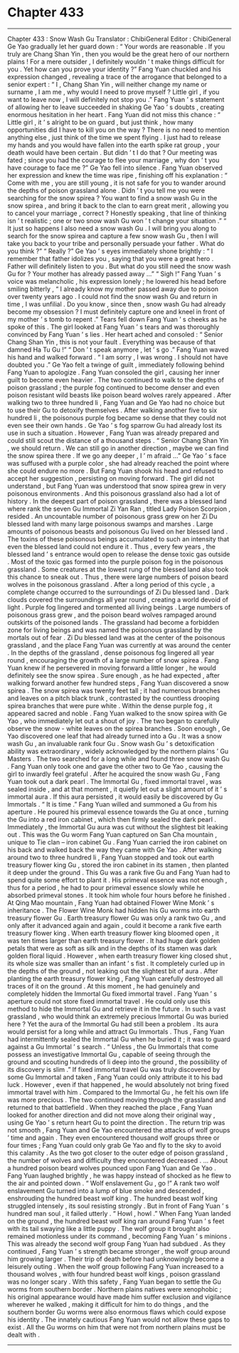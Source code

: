 
# Chapter 433


---

Chapter 433 : Snow Wash Gu
Translator :
ChibiGeneral
Editor :
ChibiGeneral
Ge Yao gradually let her guard down : “ Your words are reasonable . If you truly are Chang Shan Yin , then you would be the great hero of our northern plains ! For a mere outsider , I definitely wouldn ’ t make things difficult for you . Yet how can you prove your identity ?”
Fang Yuan chuckled and his expression changed , revealing a trace of the arrogance that belonged to a senior expert : “ I , Chang Shan Yin , will neither change my name or surname , I am me , why would I need to prove myself ? Little girl , if you want to leave now , I will definitely not stop you .”
Fang Yuan ’ s statement of allowing her to leave succeeded in shaking Ge Yao ’ s doubts , creating enormous hesitation in her heart .
Fang Yuan did not miss this chance : “ Little girl , it ’ s alright to be on guard , but just think , how many opportunities did I have to kill you on the way ? There is no need to mention anything else , just think of the time we spent flying . I just had to release my hands and you would have fallen into the earth spike rat group , your death would have been certain . But didn ’ t I do that ? Our meeting was fated ; since you had the courage to flee your marriage , why don ’ t you have courage to face me ?”
Ge Yao fell into silence .
Fang Yuan observed her expression and knew the time was ripe , finishing off his explanation : “ Come with me , you are still young , it is not safe for you to wander around the depths of poison grassland alone . Didn ’ t you tell me you were searching for the snow spirea ? You want to find a snow wash Gu in the snow spirea , and bring it back to the clan to earn great merit , allowing you to cancel your marriage , correct ? Honestly speaking , that line of thinking isn ’ t realistic ; one or two snow wash Gu won ’ t change your situation .”
“ It just so happens I also need a snow wash Gu . I will bring you along to search for the snow spirea and capture a few snow wash Gu , then I will take you back to your tribe and personally persuade your father . What do you think ?”
“ Really ?” Ge Yao ’ s eyes immediately shone brightly : “ I remember that father idolizes you , saying that you were a great hero . Father will definitely listen to you . But what do you still need the snow wash Gu for ? Your mother has already passed away …”
“ Sigh !” Fang Yuan ’ s voice was melancholic , his expression lonely ; he lowered his head before smiling bitterly , “ I already know my mother passed away due to poison over twenty years ago . I could not find the snow wash Gu and return in time , I was unfilial . Do you know , since then , snow wash Gu had already become my obsession ? I must definitely capture one and kneel in front of my mother ’ s tomb to repent .”
Tears fell down Fang Yuan ’ s cheeks as he spoke of this .
The girl looked at Fang Yuan ’ s tears and was thoroughly convinced by Fang Yuan ’ s lies . Her heart ached and consoled : “ Senior Chang Shan Yin , this is not your fault . Everything was because of that damned Ha Tu Gu !”
“ Don ’ t speak anymore , let ’ s go .” Fang Yuan waved his hand and walked forward .
“ I am sorry , I was wrong . I should not have doubted you .” Ge Yao felt a twinge of guilt , immediately following behind Fang Yuan to apologize .
Fang Yuan consoled the girl , causing her inner guilt to become even heavier .
The two continued to walk to the depths of poison grassland ; the purple fog continued to become denser and even poison resistant wild beasts like poison beard wolves rarely appeared .
After walking two to three hundred
li ,
Fang Yuan and Ge Yao had no choice but to use their Gu to detoxify themselves . After walking another five to six hundred
li ,
the poisonous purple fog became so dense that they could not even see their own hands .
Ge Yao ’ s fog sparrow Gu had already lost its use in such a situation . However , Fang Yuan was already prepared and could still scout the distance of a thousand steps .
“ Senior Chang Shan Yin , we should return . We can still go in another direction , maybe we can find the snow spirea there . If we go any deeper , I ’ m afraid …” Ge Yao ’ s face was suffused with a purple color , she had already reached the point where she could endure no more .
But Fang Yuan shook his head and refused to accept her suggestion , persisting on moving forward .
The girl did not understand , but Fang Yuan was understood that snow spirea grew in very poisonous environments .
And this poisonous grassland also had a lot of history .
In the deepest part of poison grassland , there was a blessed land where rank the seven Gu Immortal Zi Yan Ran , titled Lady Poison Scorpion , resided .
An uncountable number of poisonous grass grew on her Zi Du blessed land with many large poisonous swamps and marshes . Large amounts of poisonous beasts and poisonous Gu lived on her blessed land .
The toxins of these poisonous beings accumulated to such an intensity that even the blessed land could not endure it .
Thus , every few years , the blessed land ’ s entrance would open to release the dense toxic gas outside .
Most of the toxic gas formed into the purple poison fog in the poisonous grassland .
Some creatures at the lowest rung of the blessed land also took this chance to sneak out . Thus , there were large numbers of poison beard wolves in the poisonous grassland .
After a long period of this cycle , a complete change occurred to the surroundings of Zi Du blessed land . Dark clouds covered the surroundings all year round , creating a world devoid of light . Purple fog lingered and tormented all living beings . Large numbers of poisonous grass grew , and the poison beard wolves rampaged around outskirts of the poisoned lands . The grassland had become a forbidden zone for living beings and was named the poisonous grassland by the mortals out of fear .
Zi Du blessed land was at the center of the poisonous grassland , and the place Fang Yuan was currently at was around the center .
In the depths of the grassland , dense poisonous fog lingered all year round , encouraging the growth of a large number of snow spirea . Fang Yuan knew if he persevered in moving forward a little longer , he would definitely see the snow spirea .
Sure enough , as he had expected , after walking forward another few hundred steps , Fang Yuan discovered a snow spirea .
The snow spirea was twenty feet tall ; it had numerous branches and leaves on a pitch black trunk , contrasted by the countless drooping spirea branches that were pure white . Within the dense purple fog , it appeared sacred and noble .
Fang Yuan walked to the snow spirea with Ge Yao , who immediately let out a shout of joy .
The two began to carefully observe the snow - white leaves on the spirea branches .
Soon enough , Ge Yao discovered one leaf that had already turned into a Gu .
It was a snow wash Gu , an invaluable rank four Gu . Snow wash Gu ’ s detoxification ability was extraordinary , widely acknowledged by the northern plains ’ Gu Masters .
The two searched for a long while and found three snow wash Gu .
Fang Yuan only took one and gave the other two to Ge Yao , causing the girl to inwardly feel grateful .
After he acquired the snow wash Gu , Fang Yuan took out a dark pearl .
The Immortal Gu , fixed immortal travel , was sealed inside , and at that moment , it quietly let out a slight amount of it ’ s immortal aura . If this aura persisted , it would easily be discovered by Gu Immortals .
“ It is time .” Fang Yuan willed and summoned a Gu from his aperture .
He poured his primeval essence towards the Gu at once , turning the Gu into a red iron cabinet , which then firmly sealed the dark pearl .
Immediately , the Immortal Gu aura was cut without the slightest bit leaking out .
This was the Gu worm Fang Yuan captured on San Cha mountain , unique to Tie clan – iron cabinet Gu .
Fang Yuan carried the iron cabinet on his back and walked back the way they came with Ge Yao .
After walking around two to three hundred
li ,
Fang Yuan stopped and took out earth treasury flower king Gu , stored the iron cabinet in its stamen , then planted it deep under the ground .
This Gu was a rank five Gu and Fang Yuan had to spend quite some effort to plant it . His primeval essence was not enough , thus for a period , he had to pour primeval essence slowly while he absorbed primeval stones .
It took him whole four hours before he finished .
At Qing Mao mountain , Fang Yuan had obtained Flower Wine Monk ’ s inheritance . The Flower Wine Monk had hidden his Gu worms into earth treasury flower Gu .
Earth treasury flower Gu was only a rank two Gu , and only after it advanced again and again , could it become a rank five earth treasury flower king .
When earth treasury flower king bloomed open , it was ten times larger than earth treasury flower . It had huge dark golden petals that were as soft as silk and in the depths of its stamen was dark golden floral liquid .
However , when earth treasury flower king closed shut , its whole size was smaller than an infant ’ s fist .
It completely curled up in the depths of the ground , not leaking out the slightest bit of aura .
After planting the earth treasury flower king , Fang Yuan carefully destroyed all traces of it on the ground . At this moment , he had genuinely and completely hidden the Immortal Gu fixed immortal travel .
Fang Yuan ’ s aperture could not store fixed immortal travel . He could only use this method to hide the Immortal Gu and retrieve it in the future .
In such a vast grassland , who would think an extremely precious Immortal Gu was buried here ?
Yet the aura of the Immortal Gu had still been a problem . Its aura would persist for a long while and attract Gu Immortals .
Thus , Fang Yuan had intermittently sealed the Immortal Gu when he buried it ; it was to guard against a Gu Immortal ’ s search .
“ Unless , the Gu Immortals that come possess an investigative Immortal Gu , capable of seeing through the ground and scouting hundreds of
li
deep into the ground , the possibility of its discovery is slim .”
If fixed immortal travel Gu was truly discovered by some Gu Immortal and taken , Fang Yuan could only attribute it to his bad luck .
However , even if that happened , he would absolutely not bring fixed immortal travel with him . Compared to the Immortal Gu , he felt his own life was more precious .
The two continued moving through the grassland and returned to that battlefield .
When they reached the place , Fang Yuan looked for another direction and did not move along their original way , using Ge Yao ’ s return heart Gu to point the direction .
The return trip was not smooth , Fang Yuan and Ge Yao encountered the attacks of wolf groups ’ time and again .
They even encountered thousand wolf groups three or four times ; Fang Yuan could only grab Ge Yao and fly to the sky to avoid this calamity .
As the two got closer to the outer edge of poison grassland , the number of wolves and difficulty they encountered decreased .
…
About a hundred poison beard wolves pounced upon Fang Yuan and Ge Yao .
Fang Yuan laughed brightly , he was happy instead of shocked as he flew to the air and pointed down .
“ Wolf enslavement Gu , go !”
A rank two wolf enslavement Gu turned into a lump of blue smoke and descended , enshrouding the hundred beast wolf king .
The hundred beast wolf king struggled intensely , its soul resisting strongly . But in front of Fang Yuan ’ s hundred man soul , it failed utterly .
“ Howl , howl .”
When Fang Yuan landed on the ground , the hundred beast wolf king ran around Fang Yuan ’ s feet with its tail swaying like a little puppy .
The wolf group it brought also remained motionless under its command , becoming Fang Yuan ’ s minions .
This was already the second wolf group Fang Yuan had subdued .
As they continued , Fang Yuan ’ s strength became stronger , the wolf group around him growing larger .
Their trip of death before had unknowingly become a leisurely outing .
When the wolf group following Fang Yuan increased to a thousand wolves , with four hundred beast wolf kings , poison grassland was no longer scary .
With this safety , Fang Yuan began to settle the Gu worms from southern border .
Northern plains natives were xenophobic ; his original appearance would have made him suffer exclusion and vigilance wherever he walked , making it difficult for him to do things , and the southern border Gu worms were also enormous flaws which could expose his identity .
The innately cautious Fang Yuan would not allow these gaps to exist .
All the Gu worms on him that were not from northern plains must be dealt with .

---

